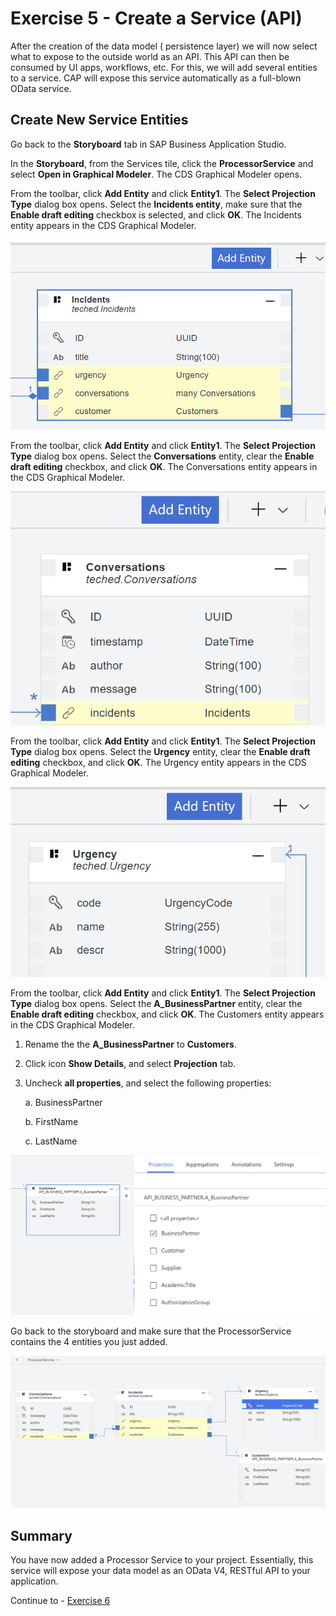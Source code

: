 # Exercise 5 - Create a Service (API)

After the creation of the data model ( persistence layer) we will now select what to expose to the outside world as an API. This API can then be consumed by UI apps, workflows, etc. For this, we will add several entities to a service. CAP will expose this service automatically as a full-blown OData service.

## Create New Service Entities

Go back to the **Storyboard** tab in SAP Business Application Studio.

In the **Storyboard**, from the Services tile, click the **ProcessorService** and select **Open in Graphical Modeler**.
The CDS Graphical Modeler opens.

From the toolbar, click **Add Entity** and click **Entity1**.
The **Select Projection Type** dialog box opens.
Select the **Incidents entity**, make sure that the **Enable draft editing** checkbox is selected, and click **OK**.
The Incidents entity appears in the CDS Graphical Modeler.

![](/exercises/Ex5/images/incidentsprojection.png)

From the toolbar, click **Add Entity** and click **Entity1**.
The **Select Projection Type** dialog box opens.
Select the **Conversations** entity, clear the **Enable draft editing** checkbox, and click **OK**.
The Conversations entity appears in the CDS Graphical Modeler.

![](/exercises/Ex5/images/conversationsprojections.png)

From the toolbar, click **Add Entity** and click **Entity1**.
The **Select Projection Type** dialog box opens.
Select the **Urgency** entity, clear the **Enable draft editing** checkbox, and click **OK**.
The Urgency entity appears in the CDS Graphical Modeler.

![](/exercises/Ex5/images/urgencyprojection.png)

From the toolbar, click **Add Entity** and click **Entity1**.
The **Select Projection Type** dialog box opens.
Select the **A_BusinessPartner** entity, clear the **Enable draft editing** checkbox, and click **OK**.
The Customers entity appears in the CDS Graphical Modeler.

1. Rename the the **A_BusinessPartner** to **Customers**.
2. Click icon **Show Details**, and select **Projection** tab.
3. Uncheck **all properties**, and select the following properties:
   
   a. BusinessPartner
    
   b. FirstName
   
   c. LastName

 ![](/exercises/Ex5/images/customersprojection.png)  
 
Go back to the storyboard and make sure that the ProcessorService contains the 4 entities you just added.

 ![](/exercises/Ex5/images/processorservice.png)  

## Summary
You have now added a Processor Service to your project. Essentially, this service will expose your data model as an OData V4, RESTful API to your application.

Continue to - [Exercise 6](../Ex6/README.md)

